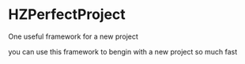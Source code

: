 # HZPerfectProject

One useful framework for a new project

you can use this framework to bengin with a new project so much fast
